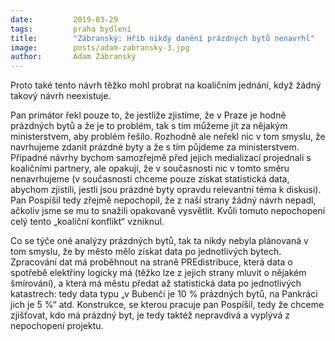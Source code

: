 ```yaml
---
date:         2019-03-29
tags:         praha bydlení
title:        "Zábranský: Hřib nikdy danění prázdných bytů nenavrhl"
image: 	      posts/adam-zabransky-3.jpg
author:       Adam Zábranský
---
```


Proto také tento návrh těžko mohl probrat na koaličním jednání, když žádný takový návrh neexistuje. 

Pan primátor řekl pouze to, že jestliže zjistíme, že v Praze je hodně prázdných bytů a že je to problém, tak s tím můžeme jít za nějakým ministerstvem, aby problém řešilo. Rozhodně ale neřekl nic v tom smyslu, že navrhujeme zdanit prázdné byty a že s tím půjdeme za ministerstvem. Případné návrhy bychom samozřejmě před jejich medializací projednali s koaličními partnery, ale opakuji, že v současnosti nic v tomto směru nenavrhujeme (v současnosti chceme pouze získat statistická data, abychom zjistili, jestli jsou prázdné byty opravdu relevantní téma k diskusi). Pan Pospíšil tedy zřejmě nepochopil, že z naší strany žádný návrh nepadl, ačkoliv jsme se mu to snažili opakovaně vysvětlit. Kvůli tomuto nepochopení celý tento „koaliční konflikt“ vzniknul.

Co se týče oné analýzy prázdných bytů, tak ta nikdy nebyla plánovaná v tom smyslu, že by město mělo získat data po jednotlivých bytech. Zpracování dat má proběhnout na straně PREdistribuce, která data o spotřebě elektřiny logicky má (těžko lze z jejich strany mluvit o nějakém šmírování), a která má městu předat až statistická data po jednotlivých katastrech: tedy data typu „v Bubenči je 10 % prázdných bytů, na Pankráci jich je 5 %“ atd. Konstrukce, se kterou pracuje pan Pospíšil, tedy že chceme zjišťovat, kdo má prázdný byt, je tedy taktéž nepravdivá a vyplývá z nepochopení projektu.
